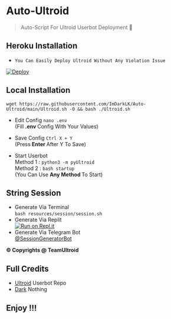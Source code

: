 # Auto-Ultroid
> Auto-Script For Ultroid Userbot Deployment 🖤

## Heroku Installation 

* ``` You Can Easily Deploy Ultroid Without Any Violation Issue ``` 

[![Deploy](https://www.herokucdn.com/deploy/button.svg)](https://deploy.ultroid.tech)

## Local Installation 

```
wget https://raw.githubusercontent.com/ImDarkLK/Auto-Ultroid/main/Ultroid.sh -O && bash ./Ultroid.sh
``` 

* Edit Config ``` nano .env ``` <br>
(Fill <b> .env </b> Config With Your Values)

* Save Config ``` Ctrl X + Y ``` <br>
(Press <b> Enter </b> After Y To Save)

* Start Userbot <br>
Method 1 : ``` python3 -m pyUltroid ``` <br>
Method 2 : ``` bash startup ``` <br>
(You Can Use <b> Any Method </b> To Start)

## String Session 

* Generate Via Terminal <br> ``` bash resources/session/session.sh ``` 
* Generate Via Replit <br> [![Run on Repl.it](https://replit.com/badge/github/TeamUltroid/Ultroid)](https://replit.com/@TeamUltroid/UltroidStringSession)
* Generate Via Telegram Bot <br> [@SessionGeneratorBot](https://t.me/SessionGeneratorBot)

<b> © Copyrights @ TeamUltroid </b>

## Full Credits

* [Ultroid](https://github.com/TeamUltroid/Ultroid) Userbot Repo
* [Dark](https://github.com/ImDarkLK) Nothing

## Enjoy !!!
